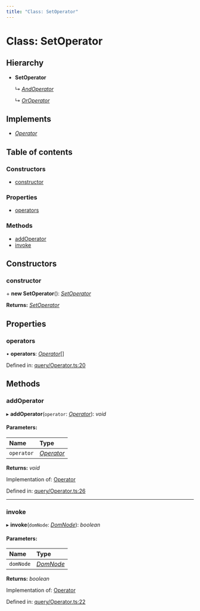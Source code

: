 ```yaml
---
title: "Class: SetOperator"
---
```


# Class: SetOperator

## Hierarchy

* **SetOperator**

  ↳ [*AndOperator*](andoperator.md)

  ↳ [*OrOperator*](oroperator.md)

## Implements

* [*Operator*](../interfaces/operator.md)

## Table of contents

### Constructors

- [constructor](setoperator.md#constructor)

### Properties

- [operators](setoperator.md#operators)

### Methods

- [addOperator](setoperator.md#addoperator)
- [invoke](setoperator.md#invoke)

## Constructors

### constructor

\+ **new SetOperator**(): [*SetOperator*](setoperator.md)

**Returns:** [*SetOperator*](setoperator.md)

## Properties

### operators

• **operators**: [*Operator*](../interfaces/operator.md)[]

Defined in: [query/Operator.ts:20](https://github.com/44x1carbon/gigantes/blob/2721068/src/query/Operator.ts#L20)

## Methods

### addOperator

▸ **addOperator**(`operator`: [*Operator*](../interfaces/operator.md)): *void*

#### Parameters:

Name | Type |
:------ | :------ |
`operator` | [*Operator*](../interfaces/operator.md) |

**Returns:** *void*

Implementation of: [Operator](../interfaces/operator.md)

Defined in: [query/Operator.ts:26](https://github.com/44x1carbon/gigantes/blob/2721068/src/query/Operator.ts#L26)

___

### invoke

▸ **invoke**(`domNode`: [*DomNode*](domnode.md)): *boolean*

#### Parameters:

Name | Type |
:------ | :------ |
`domNode` | [*DomNode*](domnode.md) |

**Returns:** *boolean*

Implementation of: [Operator](../interfaces/operator.md)

Defined in: [query/Operator.ts:22](https://github.com/44x1carbon/gigantes/blob/2721068/src/query/Operator.ts#L22)
